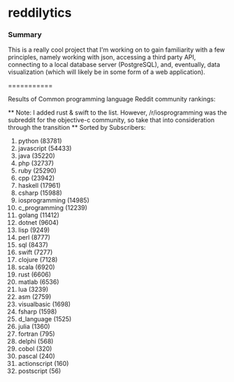 reddilytics
===========

### Summary

This is a really cool project that I'm working on to gain familiarity with a few principles, namely working with json,
accessing a third party API, connecting to a local database server (PostgreSQL), and, eventually, data visualization (which will likely be in some form of a web application). 

===========


Results of Common programming language Reddit community rankings: 


** Note: I added rust & swift to the list.  However, /r/iosprogramming was the subreddit for the objective-c community, so take that into consideration through the transition **
Sorted by Subscribers: 

1. python (83781)
2. javascript (54433)
3. java (35220)
4. php (32737)
5. ruby (25290)
6. cpp (23942)
7. haskell (17961)
8. csharp (15988)
9. iosprogramming (14985)
10. c_programming (12239)
11. golang (11412)
12. dotnet (9604)
13. lisp (9249)
14. perl (8777)
15. sql (8437)
16. swift (7277)
17. clojure (7128)
18. scala (6920)
19. rust (6606)
20. matlab (6536)
21. lua (3239)
22. asm (2759)
23. visualbasic (1698)
24. fsharp (1598)
25. d_language (1525)
26. julia (1360)
27. fortran (795)
28. delphi (568)
29. cobol (320)
30. pascal (240)
31. actionscript (160)
32. postscript (56)
